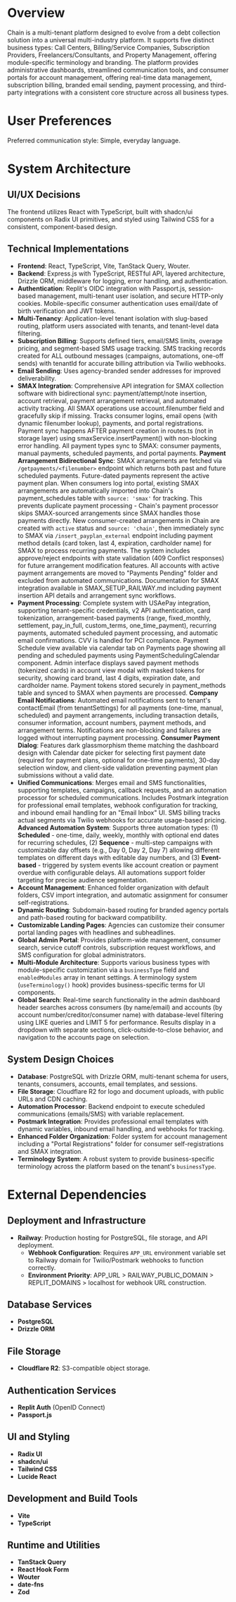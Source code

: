 # Overview

Chain is a multi-tenant platform designed to evolve from a debt collection solution into a universal multi-industry platform. It supports five distinct business types: Call Centers, Billing/Service Companies, Subscription Providers, Freelancers/Consultants, and Property Management, offering module-specific terminology and branding. The platform provides administrative dashboards, streamlined communication tools, and consumer portals for account management, offering real-time data management, subscription billing, branded email sending, payment processing, and third-party integrations with a consistent core structure across all business types.

# User Preferences

Preferred communication style: Simple, everyday language.

# System Architecture

## UI/UX Decisions
The frontend utilizes React with TypeScript, built with shadcn/ui components on Radix UI primitives, and styled using Tailwind CSS for a consistent, component-based design.

## Technical Implementations
- **Frontend**: React, TypeScript, Vite, TanStack Query, Wouter.
- **Backend**: Express.js with TypeScript, RESTful API, layered architecture, Drizzle ORM, middleware for logging, error handling, and authentication.
- **Authentication**: Replit's OIDC integration with Passport.js, session-based management, multi-tenant user isolation, and secure HTTP-only cookies. Mobile-specific consumer authentication uses email/date of birth verification and JWT tokens.
- **Multi-Tenancy**: Application-level tenant isolation with slug-based routing, platform users associated with tenants, and tenant-level data filtering.
- **Subscription Billing**: Supports defined tiers, email/SMS limits, overage pricing, and segment-based SMS usage tracking. SMS tracking records created for ALL outbound messages (campaigns, automations, one-off sends) with tenantId for accurate billing attribution via Twilio webhooks.
- **Email Sending**: Uses agency-branded sender addresses for improved deliverability.
- **SMAX Integration**: Comprehensive API integration for SMAX collection software with bidirectional sync: payment/attempt/note insertion, account retrieval, payment arrangement retrieval, and automated activity tracking. All SMAX operations use account.filenumber field and gracefully skip if missing. Tracks consumer logins, email opens (with dynamic filenumber lookup), payments, and portal registrations. Payment sync happens AFTER payment creation in routes.ts (not in storage layer) using smaxService.insertPayment() with non-blocking error handling. All payment types sync to SMAX: consumer payments, manual payments, scheduled payments, and portal payments. **Payment Arrangement Bidirectional Sync**: SMAX arrangements are fetched via `/getpayments/<filenumber>` endpoint which returns both past and future scheduled payments. Future-dated payments represent the active payment plan. When consumers log into portal, existing SMAX arrangements are automatically imported into Chain's payment_schedules table with `source: 'smax'` for tracking. This prevents duplicate payment processing - Chain's payment processor skips SMAX-sourced arrangements since SMAX handles those payments directly. New consumer-created arrangements in Chain are created with `active` status and `source: 'chain'`, then immediately sync to SMAX via `/insert_payplan_external` endpoint including payment method details (card token, last 4, expiration, cardholder name) for SMAX to process recurring payments. The system includes approve/reject endpoints with state validation (409 Conflict responses) for future arrangement modification features. All accounts with active payment arrangements are moved to "Payments Pending" folder and excluded from automated communications. Documentation for SMAX integration available in SMAX_SETUP_RAILWAY.md including payment insertion API details and arrangement sync workflows.
- **Payment Processing**: Complete system with USAePay integration, supporting tenant-specific credentials, v2 API authentication, card tokenization, arrangement-based payments (range, fixed_monthly, settlement, pay_in_full, custom_terms, one_time_payment), recurring payments, automated scheduled payment processing, and automatic email confirmations. CVV is handled for PCI compliance. Payment Schedule view available via calendar tab on Payments page showing all pending and scheduled payments using PaymentSchedulingCalendar component. Admin interface displays saved payment methods (tokenized cards) in account view modal with masked tokens for security, showing card brand, last 4 digits, expiration date, and cardholder name. Payment tokens stored securely in payment_methods table and synced to SMAX when payments are processed. **Company Email Notifications**: Automated email notifications sent to tenant's contactEmail (from tenantSettings) for all payments (one-time, manual, scheduled) and payment arrangements, including transaction details, consumer information, account numbers, payment methods, and arrangement terms. Notifications are non-blocking and failures are logged without interrupting payment processing. **Consumer Payment Dialog**: Features dark glassmorphism theme matching the dashboard design with Calendar date picker for selecting first payment date (required for payment plans, optional for one-time payments), 30-day selection window, and client-side validation preventing payment plan submissions without a valid date.
- **Unified Communications**: Merges email and SMS functionalities, supporting templates, campaigns, callback requests, and an automation processor for scheduled communications. Includes Postmark integration for professional email templates, webhook configuration for tracking, and inbound email handling for an "Email Inbox" UI. SMS billing tracks actual segments via Twilio webhooks for accurate usage-based pricing. **Advanced Automation System**: Supports three automation types: (1) **Scheduled** - one-time, daily, weekly, monthly with optional end dates for recurring schedules, (2) **Sequence** - multi-step campaigns with customizable day offsets (e.g., Day 0, Day 2, Day 7) allowing different templates on different days with editable day numbers, and (3) **Event-based** - triggered by system events like account creation or payment overdue with configurable delays. All automations support folder targeting for precise audience segmentation.
- **Account Management**: Enhanced folder organization with default folders, CSV import integration, and automatic assignment for consumer self-registrations.
- **Dynamic Routing**: Subdomain-based routing for branded agency portals and path-based routing for backward compatibility.
- **Customizable Landing Pages**: Agencies can customize their consumer portal landing pages with headlines and subheadlines.
- **Global Admin Portal**: Provides platform-wide management, consumer search, service cutoff controls, subscription request workflows, and SMS configuration for global administrators.
- **Multi-Module Architecture**: Supports various business types with module-specific customization via a `businessType` field and `enabledModules` array in tenant settings. A terminology system (`useTerminology()` hook) provides business-specific terms for UI components.
- **Global Search**: Real-time search functionality in the admin dashboard header searches across consumers (by name/email) and accounts (by account number/creditor/consumer name) with database-level filtering using LIKE queries and LIMIT 5 for performance. Results display in a dropdown with separate sections, click-outside-to-close behavior, and navigation to the accounts page on selection.

## System Design Choices
- **Database**: PostgreSQL with Drizzle ORM, multi-tenant schema for users, tenants, consumers, accounts, email templates, and sessions.
- **File Storage**: Cloudflare R2 for logo and document uploads, with public URLs and CDN caching.
- **Automation Processor**: Backend endpoint to execute scheduled communications (emails/SMS) with variable replacement.
- **Postmark Integration**: Provides professional email templates with dynamic variables, inbound email handling, and webhooks for tracking.
- **Enhanced Folder Organization**: Folder system for account management including a "Portal Registrations" folder for consumer self-registrations and SMAX integration.
- **Terminology System**: A robust system to provide business-specific terminology across the platform based on the tenant's `businessType`.

# External Dependencies

## Deployment and Infrastructure
- **Railway**: Production hosting for PostgreSQL, file storage, and API deployment.
  - **Webhook Configuration**: Requires `APP_URL` environment variable set to Railway domain for Twilio/Postmark webhooks to function correctly.
  - **Environment Priority**: APP_URL > RAILWAY_PUBLIC_DOMAIN > REPLIT_DOMAINS > localhost for webhook URL construction.

## Database Services
- **PostgreSQL**
- **Drizzle ORM**

## File Storage
- **Cloudflare R2**: S3-compatible object storage.

## Authentication Services
- **Replit Auth** (OpenID Connect)
- **Passport.js**

## UI and Styling
- **Radix UI**
- **shadcn/ui**
- **Tailwind CSS**
- **Lucide React**

## Development and Build Tools
- **Vite**
- **TypeScript**

## Runtime and Utilities
- **TanStack Query**
- **React Hook Form**
- **Wouter**
- **date-fns**
- **Zod**